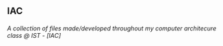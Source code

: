 ## IAC

###### A collection of files made/developed throughout my computer architecure class @ IST - [IAC]

